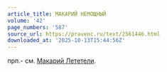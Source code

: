 ```yaml
---
article_title: МАКАРИЙ НЕМОЩНЫЙ
volume: '42'
page_numbers: '587'
source_url: https://pravenc.ru/text/2561446.html
downloaded_at: '2025-10-13T15:44:56Z'
---
```


прп.- см. [Макарий Лететели](<https://pravenc.ru/text/Макарий Лететели.html>).
